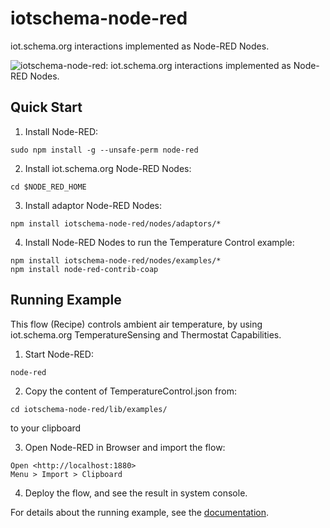 # iotschema-node-red
iot.schema.org interactions implemented as Node-RED Nodes.

![iotschema-node-red: iot.schema.org interactions implemented as Node-RED Nodes.](https://github.com/iot-schema-collab/iotschema-node-red/blob/master/images/Temperature%20Control%20Recipe.PNG)

## Quick Start
1. Install Node-RED:
```
sudo npm install -g --unsafe-perm node-red
```

2. Install iot.schema.org Node-RED Nodes:
```
cd $NODE_RED_HOME
```

3. Install adaptor Node-RED Nodes:
```
npm install iotschema-node-red/nodes/adaptors/*
```

4. Install Node-RED Nodes to run the Temperature Control example:
```
npm install iotschema-node-red/nodes/examples/*
npm install node-red-contrib-coap
```

## Running Example

This flow (Recipe) controls ambient air temperature, by using iot.schema.org TemperatureSensing and Thermostat Capabilities.

1. Start Node-RED:
```
node-red
```

2. Copy the content of TemperatureControl.json from:
```
cd iotschema-node-red/lib/examples/
```
to your clipboard

3. Open Node-RED in Browser and import the flow: 
```
Open <http://localhost:1880>
Menu > Import > Clipboard
```

4. Deploy the flow, and see the result in system console.

For details about the running example, see the [documentation](https://github.com/iot-schema-collab/iotschema-node-red/blob/master/example-doc.md).

